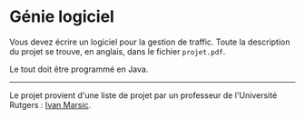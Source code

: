 # Génie logiciel

Vous devez écrire un logiciel pour la gestion de traffic. Toute la description
du projet se trouve, en anglais, dans le fichier `projet.pdf`.

Le tout doit être programmé en Java.

---

Le projet provient d'une liste de projet par un professeur de l'Université
Rutgers : [Ivan Marsic](//eceweb1.rutgers.edu/~marsic).
